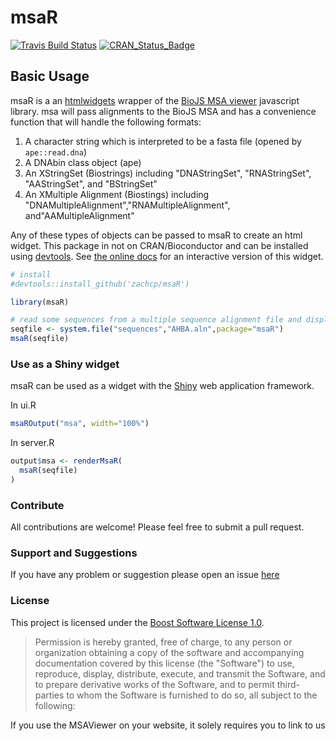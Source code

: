 <!-- README.md is generated from README.Rmd. Please edit that file -->
msaR
====

[![Travis Build Status](https://travis-ci.org/zachcp/msaR.svg?branch=master)](https://travis-ci.org/zachcp/msaR) [![CRAN\_Status\_Badge](http://www.r-pkg.org/badges/version/msaR)](https://cran.r-project.org/package=msaR)

Basic Usage
-----------

msaR is a an [htmlwidgets](https://github.com/ramnathv/htmlwidgets) wrapper of the [BioJS MSA viewer](https://github.com/wilzbach/msa) javascript library. msa will pass alignments to the BioJS MSA and has a convenience function that will handle the following formats:

1.  A character string which is interpreted to be a fasta file (opened by `ape::read.dna`)
2.  A DNAbin class object (ape)
3.  An XStringSet (Biostrings) including "DNAStringSet", "RNAStringSet", "AAStringSet", and "BStringSet"
4.  An XMultiple Alignment (Biostings) including "DNAMultipleAlignment","RNAMultipleAlignment", and"AAMultipleAlignment"

Any of these types of objects can be passed to msaR to create an html widget. This package in not on CRAN/Bioconductor and can be installed using [devtools](https://github.com/hadley/devtools). See [the online docs](https://zachcp.github.io/msaR/) for an interactive version of this widget.

``` r
# install
#devtools::install_github('zachcp/msaR')

library(msaR)

# read some sequences from a multiple sequence alignment file and display
seqfile <- system.file("sequences","AHBA.aln",package="msaR")
msaR(seqfile)
```

### Use as a Shiny widget

msaR can be used as a widget with the [Shiny](http://shiny.rstudio.com/) web application framework.

In ui.R

``` r
msaROutput("msa", width="100%")
```

In server.R

``` r
output$msa <- renderMsaR(
  msaR(seqfile)
)
```

### Contribute

All contributions are welcome! Please feel free to submit a pull request.

### Support and Suggestions

If you have any problem or suggestion please open an issue [here](https://github.com/zachcp/msaR/issues)

### License

This project is licensed under the [Boost Software License 1.0](https://github.com/wilzbach/msa/blob/master/LICENSE).

> Permission is hereby granted, free of charge, to any person or organization obtaining a copy of the software and accompanying documentation covered by this license (the "Software") to use, reproduce, display, distribute, execute, and transmit the Software, and to prepare derivative works of the Software, and to permit third-parties to whom the Software is furnished to do so, all subject to the following:

If you use the MSAViewer on your website, it solely requires you to link to us
